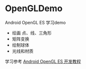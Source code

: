 # OpenGLDemo
Android OpenGL ES 学习demo

- 绘画 点、线、三角形
- 矩阵变换
- 绘制球体
- 光线和材质

学习参考 [Android OpenGL ES 开发教程](http://wiki.jikexueyuan.com/project/opengl-es-guide/opengl-es.html)
